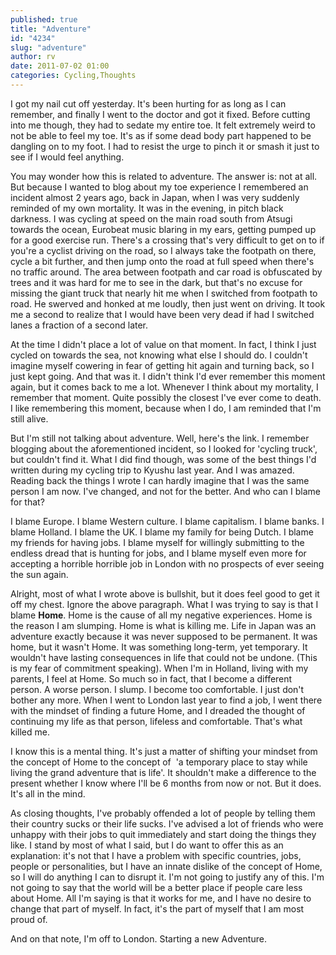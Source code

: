 ```yaml
---
published: true
title: "Adventure"
id: "4234"
slug: "adventure"
author: rv
date: 2011-07-02 01:00
categories: Cycling,Thoughts
---
```

I got my nail cut off yesterday. It's been hurting for as long as I can remember, and finally I went to the doctor and got it fixed. Before cutting into me though, they had to sedate my entire toe. It felt extremely weird to not be able to feel my toe. It's as if some dead body part happened to be dangling on to my foot. I had to resist the urge to pinch it or smash it just to see if I would feel anything.

You may wonder how this is related to adventure. The answer is: not at all. But because I wanted to blog about my toe experience I remembered an incident almost 2 years ago, back in Japan, when I was very suddenly reminded of my own mortality. It was in the evening, in pitch black darkness. I was cycling at speed on the main road south from Atsugi towards the ocean, Eurobeat music blaring in my ears, getting pumped up for a good exercise run. There's a crossing that's very difficult to get on to if you're a cyclist driving on the road, so I always take the footpath on there, cycle a bit further, and then jump onto the road at full speed when there's no traffic around. The area between footpath and car road is obfuscated by trees and it was hard for me to see in the dark, but that's no excuse for missing the giant truck that nearly hit me when I switched from footpath to road. He swerved and honked at me loudly, then just went on driving. It took me a second to realize that I would have been very dead if had I switched lanes a fraction of a second later.

At the time I didn't place a lot of value on that moment. In fact, I think I just cycled on towards the sea, not knowing what else I should do. I couldn't imagine myself cowering in fear of getting hit again and turning back, so I just kept going. And that was it. I didn't think I'd ever remember this moment again, but it comes back to me a lot. Whenever I think about my mortality, I remember that moment. Quite possibly the closest I've ever come to death. I like remembering this moment, because when I do, I am reminded that I'm still alive.

But I'm still not talking about adventure. Well, here's the link. I remember blogging about the aforementioned incident, so I looked for 'cycling truck', but couldn't find it. What I did find though, was some of the best things I'd written during my cycling trip to Kyushu last year. And I was amazed. Reading back the things I wrote I can hardly imagine that I was the same person I am now. I've changed, and not for the better. And who can I blame for that?

I blame Europe. I blame Western culture. I blame capitalism. I blame banks. I blame Holland. I blame the UK. I blame my family for being Dutch. I blame my friends for having jobs. I blame myself for willingly submitting to the endless dread that is hunting for jobs, and I blame myself even more for accepting a horrible horrible job in London with no prospects of ever seeing the sun again.

Alright, most of what I wrote above is bullshit, but it does feel good to get it off my chest. Ignore the above paragraph. What I was trying to say is that I blame <strong>Home</strong>. Home is the cause of all my negative experiences. Home is the reason I am slumping. Home is what is killing me. Life in Japan was an adventure exactly because it was never supposed to be permanent. It was home, but it wasn't Home. It was something long-term, yet temporary. It wouldn't have lasting consequences in life that could not be undone. (This is my fear of commitment speaking). When I'm in Holland, living with my parents, I feel at Home. So much so in fact, that I become a different person. A worse person. I slump. I become too comfortable. I just don't bother any more. When I went to London last year to find a job, I went there with the mindset of finding a future Home, and I dreaded the thought of continuing my life as that person, lifeless and comfortable. That's what killed me.

I know this is a mental thing. It's just a matter of shifting your mindset from the concept of Home to the concept of  'a temporary place to stay while living the grand adventure that is life'. It shouldn't make a difference to the present whether I know where I'll be 6 months from now or not. But it does. It's all in the mind.

As closing thoughts, I've probably offended a lot of people by telling them their country sucks or their life sucks. I've advised a lot of friends who were unhappy with their jobs to quit immediately and start doing the things they like. I stand by most of what I said, but I do want to offer this as an explanation: it's not that I have a problem with specific countries, jobs, people or personalities, but I have an innate dislike of the concept of Home, so I will do anything I can to disrupt it. I'm not going to justify any of this. I'm not going to say that the world will be a better place if people care less about Home. All I'm saying is that it works for me, and I have no desire to change that part of myself. In fact, it's the part of myself that I am most proud of.

And on that note, I'm off to London. Starting a new Adventure.

&nbsp;

&nbsp;

&nbsp;

&nbsp;